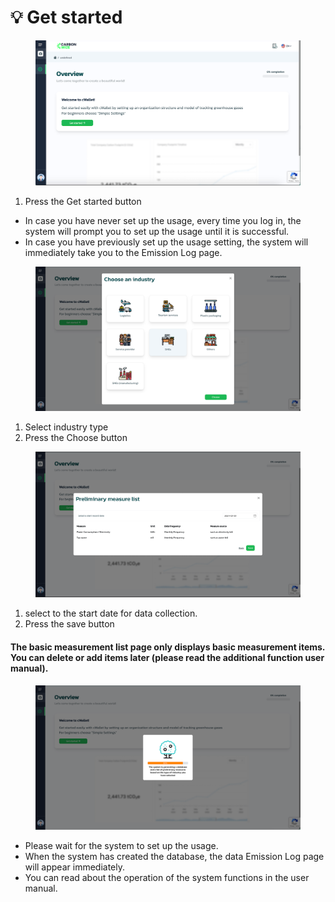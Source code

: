 # 💡 Get started

<figure><img src="../.gitbook/assets/image (4) (1) (1) (1) (1) (1) (1) (1).png" alt=""><figcaption></figcaption></figure>

1. Press the Get started button

* In case you have never set up the usage, every time you log in, the system will prompt you to set up the usage until it is successful.
* In case you have previously set up the usage setting, the system will immediately take you to the Emission Log page.



<figure><img src="../.gitbook/assets/image (1) (1) (1) (1) (1) (1) (1) (1) (1) (1) (1) (1) (1) (1) (1) (1).png" alt=""><figcaption></figcaption></figure>

1. Select industry type
2. Press the Choose button



<figure><img src="../.gitbook/assets/image (2) (1) (1) (1) (1) (1) (1) (1) (1) (1) (1) (1) (1) (1).png" alt=""><figcaption></figcaption></figure>

1. select to the start date for data collection.
2. Press the save button

#### The basic measurement list page only displays basic measurement items. You can delete or add items later (please read the additional function user manual).



<figure><img src="../.gitbook/assets/image (3) (1) (1) (1) (1) (1) (1) (1) (1) (1).png" alt=""><figcaption></figcaption></figure>

* Please wait for the system to set up the usage.
* When the system has created the database, the data Emission Log page will appear immediately.
* You can read about the operation of the system functions in the user manual.
